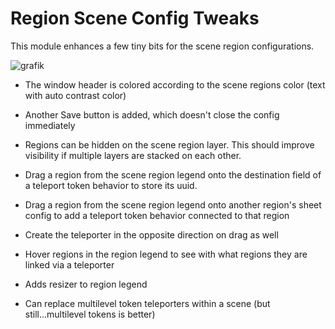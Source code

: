 # Region Scene Config Tweaks

This module enhances a few tiny bits for the scene region configurations.

![grafik](https://github.com/Plushtoast/regionenchantment/assets/44941845/114dd8bf-2c02-45a2-858d-0b49e09c3800)

* The window header is colored according to the scene regions color (text with auto contrast color)
* Another Save button is added, which doesn't close the config immediately
* Regions can be hidden on the scene region layer. This should improve visibility if multiple layers are stacked on each other.
* Drag a region from the scene region legend onto the destination field of a teleport token behavior to store its uuid.
* Drag a region from the scene region legend onto another region's sheet config to add a teleport token behavior connected to that region
* Create the teleporter in the opposite direction on drag as well
* Hover regions in the region legend to see with what regions they are linked via a teleporter
* Adds resizer to region legend


* Can replace multilevel token teleporters within a scene (but still...multilevel tokens is better)
